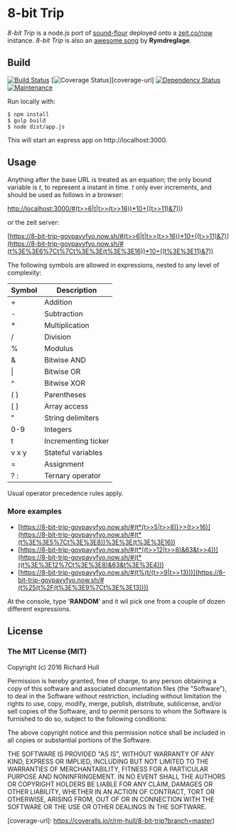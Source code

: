 # 8-bit Trip

_8-bit Trip_ is a node.js port of [sound-flour](https://github.com/rm-hull/sound-flour)
deployed onto a [zeit.co/now](https://zeit.co/now#) instance. _8-bit Trip_ is also an
[awesome song](https://www.youtube.com/watch?v=4qsWFFuYZYI) by **Rymdreglage**.


## Build

[![Build Status][travis-badge]][travis-url]
[![Coverage Status][coverage-badge]][coverage-url]
[![Dependency Status][david-badge]][david-url]
[![Maintenance](https://img.shields.io/maintenance/yes/2017.svg?maxAge=2592000)]()

Run locally with:

    $ npm install
    $ gulp build
    $ node dist/app.js

This will start an express app on http://localhost:3000.

## Usage

Anything after the base URL is treated as an equation; the only bound variable
is _t_, to represent a instant in time. _t_ only ever increments, and should be
used as follows in a browser:

[http://localhost:3000/#(t>>6|t|t>>(t>>16))*10+((t>>11)&7))](http://localhost:3000/#(t>>6|t|t>>(t>>16))*10+((t>>11)&7)))

or the zeit server:

[https://8-bit-trip-govpavyfyo.now.sh/#(t>>6|t|t>>(t>>16))*10+((t>>11)&7)](https://8-bit-trip-govpavyfyo.now.sh/#(t%3E%3E6%7Ct%7Ct%3E%3E(t%3E%3E16))*10+((t%3E%3E11)&7))

The following symbols are allowed in expressions, nested to any level of complexity:

| Symbol | Description         |
|--------|---------------------|
| +      | Addition            |
| -      | Subtraction         |
| *      | Multiplication      |
| /      | Division            |
| %      | Modulus             |
| &      | Bitwise AND         |
| \|     | Bitwise OR          |
| ^      | Bitwise XOR         |
| ( )    | Parentheses         |
| [ ]    | Array access        |
| "      | String delimiters   |
| 0-9    | Integers            |
| t      | Incrementing ticker |
| v x y  | Stateful variables  |
| =      | Assignment          |
| ? :    | Ternary operator    |

Usual operator precedence rules apply.

### More examples

* [https://8-bit-trip-govpavyfyo.now.sh/#(t*(t>>5|t>>8))>>(t>>16)](https://8-bit-trip-govpavyfyo.now.sh/#(t*(t%3E%3E5%7Ct%3E%3E8))%3E%3E(t%3E%3E16))
* [https://8-bit-trip-govpavyfyo.now.sh/#(t*((t>>12|t>>8)&63&t>>4))](https://8-bit-trip-govpavyfyo.now.sh/#(t*((t%3E%3E12%7Ct%3E%3E8)&63&t%3E%3E4)))
* [https://8-bit-trip-govpavyfyo.now.sh/#(t%(t/(t>>9|t>>13)))](https://8-bit-trip-govpavyfyo.now.sh/#(t%25(t%2F(t%3E%3E9%7Ct%3E%3E13))))

At the console, type '**RANDOM**' and it wil pick one from a couple of dozen
different expressions.

## License

### The MIT License (MIT)

Copyright (c) 2016 Richard Hull

Permission is hereby granted, free of charge, to any person obtaining a copy
of this software and associated documentation files (the "Software"), to deal
in the Software without restriction, including without limitation the rights
to use, copy, modify, merge, publish, distribute, sublicense, and/or sell
copies of the Software, and to permit persons to whom the Software is
furnished to do so, subject to the following conditions:

The above copyright notice and this permission notice shall be included in all
copies or substantial portions of the Software.

THE SOFTWARE IS PROVIDED "AS IS", WITHOUT WARRANTY OF ANY KIND, EXPRESS OR
IMPLIED, INCLUDING BUT NOT LIMITED TO THE WARRANTIES OF MERCHANTABILITY,
FITNESS FOR A PARTICULAR PURPOSE AND NONINFRINGEMENT. IN NO EVENT SHALL THE
AUTHORS OR COPYRIGHT HOLDERS BE LIABLE FOR ANY CLAIM, DAMAGES OR OTHER
LIABILITY, WHETHER IN AN ACTION OF CONTRACT, TORT OR OTHERWISE, ARISING FROM,
OUT OF OR IN CONNECTION WITH THE SOFTWARE OR THE USE OR OTHER DEALINGS IN THE
SOFTWARE.


[travis-badge]: https://api.travis-ci.org/rm-hull/8-bit-trip.svg
[travis-url]: https://travis-ci.org/rm-hull/8-bit-trip
[david-badge]: https://david-dm.org/rm-hull/8-bit-trip.svg
[david-url]: https://david-dm.org/rm-hull/8-bit-trip
[coverage-badge]: https://coveralls.io/repos/rm-hull/8-bit-trip/badge.svg?branch=master
[coverage-url]: https://coveralls.io/r/rm-hull/8-bit-trip?branch=master)
